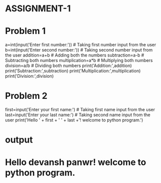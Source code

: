 # ASSIGNMENT-1

# Problem 1

a=int(input('Enter first number:'))        # Taking first number input from the user
b=int(input('Enter second number:'))       # Taking second number input from the user
addition=a+b                               # Adding both the numbers 
subtraction=a-b                            # Subtracting both numbers
multiplication=a*b                         # Multiplying both numbers
division=a/b                               # Dividing both numbers
print('Addition:',addition)
print('Subtraction:',subtraction)
print('Multiplication:',multiplication)
print('Division:',division)


# Problem 2

first=input('Enter your first name:')        # Taking first name input from the user 
last=input('Enter your last name:')          # Taking second name input from the user 
print('Hello ' + first + ' ' + last +'! welcome to python program.')
# output
# Hello devansh panwr! welcome to python program.


